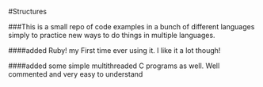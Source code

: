 #Structures



###This is a small repo of code examples in a bunch of different languages simply to practice new ways to do things in multiple languages.


####added Ruby! my First time ever using it. I like it a lot though!

####added some simple multithreaded C programs as well. Well commented and very easy to understand
